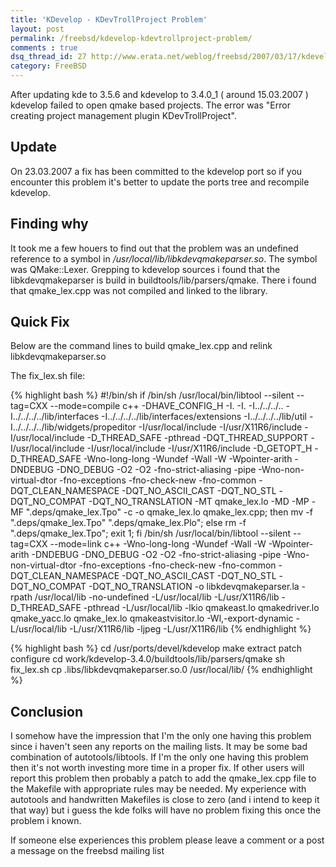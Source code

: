 ```yaml
---
title: 'KDevelop - KDevTrollProject Problem'
layout: post
permalink: /freebsd/kdevelop-kdevtrollproject-problem/
comments : true
dsq_thread_id: 27 http://www.erata.net/weblog/freebsd/2007/03/17/kdevelop-kdevtrollproject-problem/
category: FreeBSD
---
```

After updating kde to 3.5.6 and kdevelop to 3.4.0_1 ( around 15.03.2007 ) kdevelop failed to open qmake based projects. The error was "Error creating project management plugin KDevTrollProject".

## Update

On 23.03.2007 a fix has been committed to the kdevelop port so if you encounter this problem it's better to update the ports tree and recompile kdevelop.

## Finding why

It took me a few houers to find out that the problem was an undefined reference to a symbol in */usr/local/lib/libkdevqmakeparser.so*. The symbol was QMake::Lexer. Grepping to kdevelop sources i found that the libkdevqmakeparser is build in buildtools/lib/parsers/qmake. There i found that qmake_lex.cpp was not compiled and linked to the library.

## Quick Fix

Below are the command lines to build qmake_lex.cpp and relink libkdevqmakeparser.so

The fix_lex.sh file:

{% highlight bash %}
#!/bin/sh
if /bin/sh /usr/local/bin/libtool --silent --tag=CXX --mode=compile c++ -DHAVE_CONFIG_H  -I. -I. -I../../../.. -I../../../../lib/interfaces  -I../../../../lib/interfaces/extensions -I../../../../lib/util -I../../../../lib/widgets/propeditor  -I/usr/local/include -I/usr/X11R6/include  -I/usr/local/include  -D_THREAD_SAFE -pthread -DQT_THREAD_SUPPORT   -I/usr/local/include -I/usr/local/include  -I/usr/X11R6/include -D_GETOPT_H -D_THREAD_SAFE   -Wno-long-long -Wundef -Wall -W -Wpointer-arith -DNDEBUG -DNO_DEBUG -O2 -O2 -fno-strict-aliasing -pipe -Wno-non-virtual-dtor -fno-exceptions -fno-check-new -fno-common -DQT_CLEAN_NAMESPACE -DQT_NO_ASCII_CAST -DQT_NO_STL -DQT_NO_COMPAT -DQT_NO_TRANSLATION  -MT qmake_lex.lo -MD -MP -MF ".deps/qmake_lex.Tpo" -c -o qmake_lex.lo qmake_lex.cpp;  then mv -f ".deps/qmake_lex.Tpo" ".deps/qmake_lex.Plo"; else rm -f ".deps/qmake_lex.Tpo"; exit 1; fi
/bin/sh /usr/local/bin/libtool --silent --tag=CXX --mode=link c++   -Wno-long-long -Wundef -Wall -W -Wpointer-arith -DNDEBUG -DNO_DEBUG -O2 -O2 -fno-strict-aliasing -pipe -Wno-non-virtual-dtor -fno-exceptions -fno-check-new -fno-common -DQT_CLEAN_NAMESPACE -DQT_NO_ASCII_CAST -DQT_NO_STL -DQT_NO_COMPAT -DQT_NO_TRANSLATION    -o libkdevqmakeparser.la -rpath /usr/local/lib -no-undefined  -L/usr/local/lib -L/usr/X11R6/lib   -D_THREAD_SAFE -pthread  -L/usr/local/lib -lkio qmakeast.lo qmakedriver.lo  qmake_yacc.lo qmake_lex.lo qmakeastvisitor.lo  -Wl,-export-dynamic -L/usr/local/lib -L/usr/X11R6/lib -ljpeg  -L/usr/X11R6/lib
{% endhighlight %}

{% highlight bash %}
cd /usr/ports/devel/kdevelop
make extract patch configure
cd work/kdevelop-3.4.0/buildtools/lib/parsers/qmake
sh fix_lex.sh
cp .libs/libkdevqmakeparser.so.0 /usr/local/lib/
{% endhighlight %}

## Conclusion

I somehow have the impression that I'm the only one having this problem since i haven't seen any reports on the mailing lists. It may be some bad combination of autotools/libtools. If I'm the only one having this problem then it's not worth investing more time in a proper fix. If other users will report this problem then probably a patch to add the qmake_lex.cpp file to the Makefile with appropriate rules may be needed. My experience with autotools and handwritten Makefiles is close to zero (and i intend to keep it that way) but i guess the kde folks will have no problem fixing this once the problem i known.

If someone else experiences this problem please leave a comment or a post a message on the freebsd mailing list